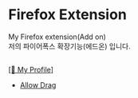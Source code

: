 # Firefox Extension
My Firefox extension(Add on)<br>
저의 파이어폭스 확장기능(에드온) 입니다.

## 
<a href='https://addons.mozilla.org/ko/firefox/user/17626890/'>[🪪 My Profile]</a>
- <a href='https://github.com/DM-09/Firefox-Extension/tree/main/Allow%20Drag'>Allow Drag</a>
